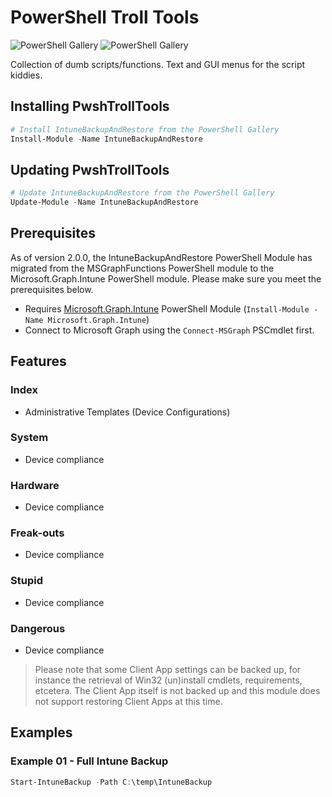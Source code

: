 # PowerShell Troll Tools

![PowerShell Gallery](https://img.shields.io/powershellgallery/v/IntuneBackupAndRestore.svg?label=PSGallery%20Version&logo=PowerShell&style=flat-square)
![PowerShell Gallery](https://img.shields.io/powershellgallery/dt/IntuneBackupAndRestore.svg?label=PSGallery%20Downloads&logo=PowerShell&style=flat-square)


Collection of dumb scripts/functions. Text and GUI menus for the script kiddies.

## Installing PwshTrollTools

```powershell
# Install IntuneBackupAndRestore from the PowerShell Gallery
Install-Module -Name IntuneBackupAndRestore
```

## Updating PwshTrollTools

```powershell
# Update IntuneBackupAndRestore from the PowerShell Gallery
Update-Module -Name IntuneBackupAndRestore
```

## Prerequisites
As of version 2.0.0, the IntuneBackupAndRestore PowerShell Module has migrated from the MSGraphFunctions PowerShell module to the Microsoft.Graph.Intune PowerShell module. Please make sure you meet the prerequisites below.

- Requires [Microsoft.Graph.Intune](https://github.com/Microsoft/Intune-PowerShell-SDK/) PowerShell Module (`Install-Module -Name Microsoft.Graph.Intune`)
- Connect to Microsoft Graph using the `Connect-MSGraph` PSCmdlet first.


## Features

### Index
- Administrative Templates (Device Configurations)

### System
  - Device compliance

### Hardware
  - Device compliance

### Freak-outs
  - Device compliance

### Stupid
  - Device compliance

### Dangerous
  - Device compliance

> Please note that some Client App settings can be backed up, for instance the retrieval of Win32 (un)install cmdlets, requirements, etcetera. The Client App itself is not backed up and this module does not support restoring Client Apps at this time.

## Examples

### Example 01 - Full Intune Backup
```powershell
Start-IntuneBackup -Path C:\temp\IntuneBackup
```

